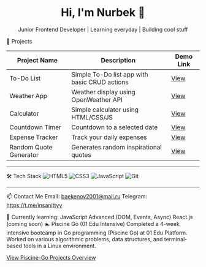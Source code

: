 <h1 align="center">Hi, I'm Nurbek 👋</h1>
<p align="center">Junior Frontend Developer | Learning everyday | Building cool stuff</p>



 🚀 Projects

| Project Name            | Description                                   | Demo Link                                                 |
|-------------------------|-----------------------------------------------|-----------------------------------------------------------|
| To-Do List               | Simple To-Do list app with basic CRUD actions | [View](https://diehase.github.io/to-do-list/)              |
| Weather App              | Weather display using OpenWeather API        | [View](https://diehase.github.io/weather-app/)             |
| Calculator               | Simple calculator using HTML/CSS/JS          | [View](https://diehase.github.io/calculator/)              |
| Countdown Timer          | Countdown to a selected date                 | [View](https://diehase.github.io/countdown-timer/)         |
| Expense Tracker          | Track your daily expenses                    | [View](https://diehase.github.io/expense-tracker/)         |
| Random Quote Generator   | Generates random inspirational quotes        | [View](https://diehase.github.io/quotes-generator/)        |

---

 🛠️ Tech Stack
![HTML5](https://img.shields.io/badge/HTML5-E34F26?style=for-the-badge&logo=html5&logoColor=white)
![CSS3](https://img.shields.io/badge/CSS3-1572B6?style=for-the-badge&logo=css3&logoColor=white)
![JavaScript](https://img.shields.io/badge/JavaScript-F7DF1E?style=for-the-badge&logo=javascript&logoColor=black)
![Git](https://img.shields.io/badge/Git-F05032?style=for-the-badge&logo=git&logoColor=white)

---

📫 Contact Me
 Email: baekenov2001@mail.ru
 Telegram: https://t.me/insanittyy



 🌱 Currently learning:
JavaScript Advanced (DOM, Events, Async)
  React.js (coming soon)
  🏊 Piscine Go (01 Edu Intensive)
Completed a 4-week intensive bootcamp in Go programming (Piscine Go) at 01 Edu Platform.
Worked on various algorithmic problems, data structures, and terminal-based tools in a Linux environment.

[View Piscine-Go Projects Overview](https://01yessenov.yu.edu.kz/git/nbayeken)
